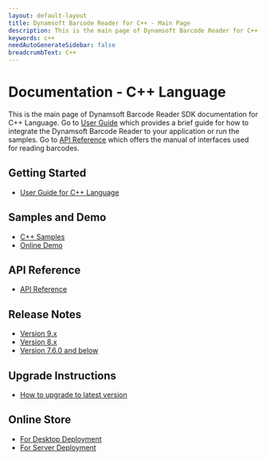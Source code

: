 ```yaml
---
layout: default-layout
title: Dynamsoft Barcode Reader for C++ - Main Page
description: This is the main page of Dynamsoft Barcode Reader for C++ Language.
keywords: c++
needAutoGenerateSidebar: false
breadcrumbText: C++
---
```


# Documentation - C++ Language

This is the main page of Dynamsoft Barcode Reader SDK documentation for C++ Language. Go to [User Guide](#getting-started) which provides a brief guide for how to integrate the Dynamsoft Barcode Reader to your application or run the samples. Go to [API Reference](#api-reference) which offers the manual of interfaces used for reading barcodes.



## Getting Started
- [User Guide for C++ Language](user-guide.md)

## Samples and Demo

- <a href="https://github.com/Dynamsoft/barcode-reader-c-cpp-samples" target="_blank">C++ Samples</a>
- <a href="https://demo6.dynamsoft.com/barcode-reader/" target="_blank">Online Demo</a>

## API Reference
- [API Reference](api-reference/index.md)

## Release Notes
- [Version 9.x](release-notes/cpp-9.md)
- [Version 8.x](release-notes/cpp-8.md)
- [Version 7.6.0 and below](release-notes/cpp-7.md)

## Upgrade Instructions
- [How to upgrade to latest version](upgrade-instruction.md)

## Online Store
- <a href="https://www.dynamsoft.com/store/dynamsoft-barcode-reader/#desktop" target="_blank">For Desktop Deployment</a>
- <a href="https://www.dynamsoft.com/store/dynamsoft-barcode-reader/#server" target="_blank">For Server Deployment</a>

